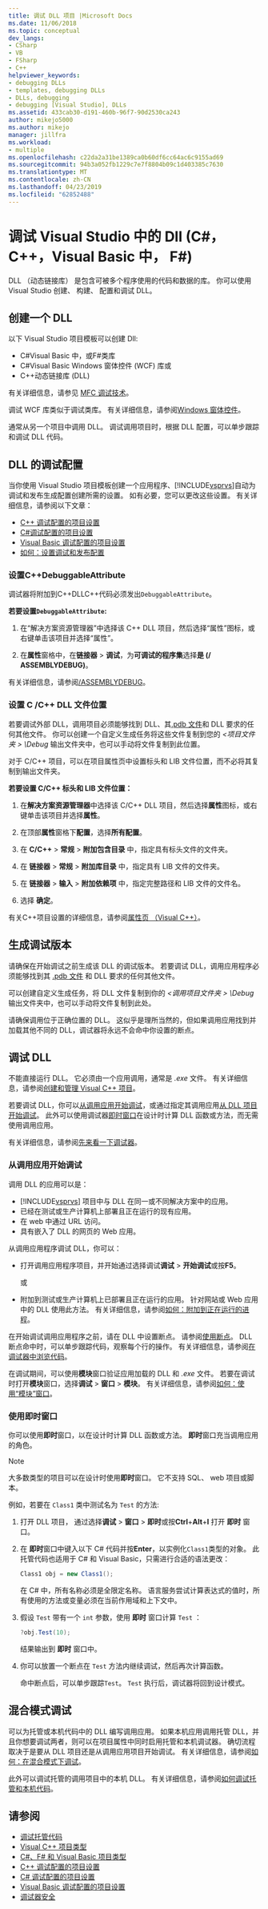 ```yaml
---
title: 调试 DLL 项目 |Microsoft Docs
ms.date: 11/06/2018
ms.topic: conceptual
dev_langs:
- CSharp
- VB
- FSharp
- C++
helpviewer_keywords:
- debugging DLLs
- templates, debugging DLLs
- DLLs, debugging
- debugging [Visual Studio], DLLs
ms.assetid: 433cab30-d191-460b-96f7-90d2530ca243
author: mikejo5000
ms.author: mikejo
manager: jillfra
ms.workload:
- multiple
ms.openlocfilehash: c22da2a31be1389ca0b60df6cc64ac6c9155ad69
ms.sourcegitcommit: 94b3a052fb1229c7e7f8804b09c1d403385c7630
ms.translationtype: MT
ms.contentlocale: zh-CN
ms.lasthandoff: 04/23/2019
ms.locfileid: "62852488"
---
```

# <a name="debug-dlls-in-visual-studio-c-c-visual-basic-f"></a>调试 Visual Studio 中的 Dll (C#， C++，Visual Basic 中， F#)

DLL （动态链接库） 是包含可被多个程序使用的代码和数据的库。 你可以使用 Visual Studio 创建、 构建、 配置和调试 DLL。

## <a name="create-a-dll"></a>创建一个 DLL

以下 Visual Studio 项目模板可以创建 Dll:

- C#Visual Basic 中，或F#类库
- C#Visual Basic Windows 窗体控件 (WCF) 库或
- C++动态链接库 (DLL)

有关详细信息，请参见 [MFC 调试技术](../debugger/mfc-debugging-techniques.md)。

调试 WCF 库类似于调试类库。 有关详细信息，请参阅[Windows 窗体控件](/dotnet/framework/winforms/controls/index)。

通常从另一个项目中调用 DLL。 调试调用项目时，根据 DLL 配置，可以单步跟踪和调试 DLL 代码。

## <a name="vxtskdebuggingdllprojectschangingdefaultconfigurations"></a> DLL 的调试配置

当你使用 Visual Studio 项目模板创建一个应用程序、[!INCLUDE[vsprvs](../code-quality/includes/vsprvs_md.md)]自动为调试和发布生成配置创建所需的设置。 如有必要，您可以更改这些设置。 有关详细信息，请参阅以下文章：

- [C++ 调试配置的项目设置](../debugger/project-settings-for-a-cpp-debug-configuration.md)
- [C#调试配置的项目设置](../debugger/project-settings-for-csharp-debug-configurations.md)
- [Visual Basic 调试配置的项目设置](../debugger/project-settings-for-a-visual-basic-debug-configuration.md)
- [如何：设置调试和发布配置](../debugger/how-to-set-debug-and-release-configurations.md)

### <a name="set-c-debuggableattribute"></a>设置C++DebuggableAttribute

调试器将附加到C++DLLC++代码必须发出`DebuggableAttribute`。

**若要设置`DebuggableAttribute`:**

1. 在“解决方案资源管理器”中选择该 C++ DLL 项目，然后选择“属性”图标，或右键单击该项目并选择“属性”。

1. 在**属性**窗格中，在**链接器** > **调试**，为**可调试的程序集**选择**是 (/ ASSEMBLYDEBUG)**。

有关详细信息，请参阅[/ASSEMBLYDEBUG](/cpp/build/reference/assemblydebug-add-debuggableattribute)。

### <a name="vxtskdebuggingdllprojectsexternal"></a> 设置 C /C++ DLL 文件位置

若要调试外部 DLL，调用项目必须能够找到 DLL、其[.pdb 文件](../debugger/specify-symbol-dot-pdb-and-source-files-in-the-visual-studio-debugger.md)和 DLL 要求的任何其他文件。 你可以创建一个自定义生成任务将这些文件复制到您的 *\<项目文件夹 > \Debug* 输出文件夹中，也可以手动将文件复制到此位置。

对于 C/C++ 项目，可以在项目属性页中设置标头和 LIB 文件位置，而不必将其复制到输出文件夹。

**若要设置 C/C++ 标头和 LIB 文件位置：**

1. 在**解决方案资源管理器**中选择该 C/C++ DLL 项目，然后选择**属性**图标，或右键单击该项目并选择**属性**。

1. 在顶部**属性**窗格下**配置**，选择**所有配置**。

1. 在 **C/C++** > **常规** > **附加包含目录** 中，指定具有标头文件的文件夹。

1. 在 **链接器** > **常规** > **附加库目录** 中，指定具有 LIB 文件的文件夹。

1. 在 **链接器** > **输入** > **附加依赖项** 中，指定完整路径和 LIB 文件的文件名。

1. 选择 **确定**。

有关C++项目设置的详细信息，请参阅[属性页 （Visual C++）](/cpp/ide/property-pages-visual-cpp)。

## <a name="vxtskdebuggingdllprojectsbuildingadebugversion"></a> 生成调试版本

请确保在开始调试之前生成该 DLL 的调试版本。 若要调试 DLL，调用应用程序必须能够找到其 [.pdb 文件](../debugger/specify-symbol-dot-pdb-and-source-files-in-the-visual-studio-debugger.md) 和 DLL 要求的任何其他文件。

可以创建自定义生成任务，将 DLL 文件复制到你的 *\<调用项目文件夹 > \Debug* 输出文件夹中，也可以手动将文件复制到此处。

请确保调用位于正确位置的 DLL。 这似乎是理所当然的，但如果调用应用找到并加载其他不同的 DLL，调试器将永远不会命中你设置的断点。

## <a name="vxtskdebuggingdllprojectswaystodebugthedll"></a> 调试 DLL

不能直接运行 DLL。 它必须由一个应用调用，通常是 *.exe* 文件。 有关详细信息，请参阅[创建和管理 Visual C++ 项目](/cpp/ide/creating-and-managing-visual-cpp-projects)。

若要调试 DLL，你可以[从调用应用开始调试](#vxtskdebuggingdllprojectsthecallingapplication)，或通过指定其调用应用[从 DLL 项目开始调试](how-to-debug-from-a-dll-project.md)。 此外可以使用调试器[即时窗口](#vxtskdebuggingdllprojectstheimmediatewindow)在设计时计算 DLL 函数或方法，而无需使用调用应用。

有关详细信息，请参阅[先来看一下调试器](../debugger/debugger-feature-tour.md)。

### <a name="vxtskdebuggingdllprojectsthecallingapplication"></a> 从调用应用开始调试

调用 DLL 的应用可以是：

- [!INCLUDE[vsprvs](../code-quality/includes/vsprvs_md.md)] 项目中与 DLL 在同一或不同解决方案中的应用。
- 已经在测试或生产计算机上部署且正在运行的现有应用。
- 在 web 中通过 URL 访问。
- 具有嵌入了 DLL 的网页的 Web 应用。

从调用应用程序调试 DLL，你可以：

- 打开调用应用程序项目，并开始通过选择调试**调试** > **开始调试**或按**F5**。

  或

- 附加到测试或生产计算机上已部署且正在运行的应用。 针对网站或 Web 应用中的 DLL 使用此方法。 有关详细信息，请参阅[如何：附加到正在运行的进程](../debugger/attach-to-running-processes-with-the-visual-studio-debugger.md)。

在开始调试调用应用程序之前，请在 DLL 中设置断点。 请参阅[使用断点](../debugger/using-breakpoints.md)。 DLL 断点命中时，可以单步跟踪代码，观察每个行的操作。 有关详细信息，请参阅[在调试器中浏览代码](../debugger/navigating-through-code-with-the-debugger.md)。

在调试期间，可以使用**模块**窗口验证应用加载的 DLL 和 *.exe* 文件。 若要在调试时打开**模块**窗口，选择**调试** > **窗口** > **模块**。 有关详细信息，请参阅[如何：使用“模块”窗口](../debugger/how-to-use-the-modules-window.md)。

### <a name="vxtskdebuggingdllprojectstheimmediatewindow"></a> 使用即时窗口

你可以使用**即时**窗口，以在设计时计算 DLL 函数或方法。 **即时**窗口充当调用应用的角色。

>[!NOTE]
>大多数类型的项目可以在设计时使用**即时**窗口。 它不支持 SQL、 web 项目或脚本。

例如，若要在 `Class1` 类中测试名为 `Test` 的方法:

1. 打开 DLL 项目， 通过选择**调试** > **窗口** > **即时**或按**Ctrl**+**Alt**+**I** 打开 **即时** 窗口。

1. 在 **即时**窗口中键入以下 C# 代码并按**Enter**，以实例化`Class1`类型的对象。 此托管代码也适用于 C# 和 Visual Basic，只需进行合适的语法更改：

   ```csharp
   Class1 obj = new Class1();
   ```

   在 C# 中，所有名称必须是全限定名称。 语言服务尝试计算表达式的值时，所有使用的方法或变量必须在当前作用域和上下文中。

1. 假设 `Test` 带有一个 `int` 参数，使用 **即时** 窗口计算 `Test` ：

   ```csharp
   ?obj.Test(10);
   ```

   结果输出到 **即时** 窗口中。

1. 你可以放置一个断点在 `Test` 方法内继续调试，然后再次计算函数。

   命中断点后，可以单步跟踪`Test`。 `Test` 执行后，调试器将回到设计模式。

## <a name="vxtskdebuggingdllprojectsmixedmodedebugging"></a>混合模式调试

可以为托管或本机代码中的 DLL 编写调用应用。 如果本机应用调用托管 DLL，并且你想要调试两者，则可以在项目属性中同时启用托管和本机调试器。 确切流程取决于是要从 DLL 项目还是从调用应用项目开始调试。 有关详细信息，请参阅[如何：在混合模式下调试](../debugger/how-to-debug-in-mixed-mode.md)。

此外可以调试托管的调用项目中的本机 DLL。 有关详细信息，请参阅[如何调试托管和本机代码](how-to-debug-managed-and-native-code.md)。

## <a name="see-also"></a>请参阅
- [调试托管代码](../debugger/debugging-managed-code.md)
- [Visual C++ 项目类型](../debugger/debugging-preparation-visual-cpp-project-types.md)
- [C#、F# 和 Visual Basic 项目类型](../debugger/debugging-preparation-csharp-f-hash-and-visual-basic-project-types.md)
- [C++ 调试配置的项目设置](../debugger/project-settings-for-a-cpp-debug-configuration.md)
- [C# 调试配置的项目设置](../debugger/project-settings-for-csharp-debug-configurations.md)
- [Visual Basic 调试配置的项目设置](../debugger/project-settings-for-a-visual-basic-debug-configuration.md)
- [调试器安全](../debugger/debugger-security.md)
